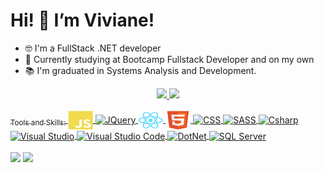# Hi! 👋 I’m Viviane!  

- 🤓 I'm a FullStack .NET developer
- 🚀 Currently studying at Bootcamp Fullstack Developer and on my own
- 📚 I'm graduated in Systems Analysis and Development.

<div align="center">
  <a href="https://github.com/VivianeAntonio">
  <img height="170em" src="https://github-readme-stats.vercel.app/api?username=VivianeAntonio&show_icons=true&theme=react&include_all_commits=true&count_private=true"/>
  <a href="https://github.com/VivianeAntonio">
  <img height="170em" src="https://github-readme-stats.vercel.app/api/top-langs/?username=VivianeAntonio&layout=compact&langs_count=7&theme=react"/>
</div>

  <div style="display: center"><br>
    <sub>Tools and Skills: </sub> 
  <img align="center" title="Javascript" alt="Javascript" height="30" width="40" src="https://raw.githubusercontent.com/devicons/devicon/master/icons/javascript/javascript-plain.svg">
  <img align="center" title="JQuery" alt="JQuery" height="30" width="40" src="https://cdn.jsdelivr.net/gh/devicons/devicon/icons/jquery/jquery-original.svg"> 
  <img align="center" title="React" alt="React" height="30" width="40" src="https://raw.githubusercontent.com/devicons/devicon/master/icons/react/react-original.svg">
  <img align="center" title="HTML5" alt="HTML" height="30" width="40" src="https://raw.githubusercontent.com/devicons/devicon/master/icons/html5/html5-original.svg">
  <img align="center" title="CSS3" alt="CSS" height="30" width="40" src="https://cdn.jsdelivr.net/gh/devicons/devicon/icons/css3/css3-original.svg">
   <img align="center" title="SASS" alt="SASS" height="30" width="40" src="https://cdn.jsdelivr.net/gh/devicons/devicon/icons/sass/sass-original.svg">
  <img align="center" title="Csharp" alt="Csharp" height="30" width="40" src="https://cdn.jsdelivr.net/gh/devicons/devicon/icons/csharp/csharp-plain.svg">
  <img align="center" title="Visual Studio" alt="Visual Studio" height="30" width="40" src="https://cdn.jsdelivr.net/gh/devicons/devicon/icons/visualstudio/visualstudio-plain.svg">
  <img align="center" title="Visual Studio Code" alt="Visual Studio Code" height="30" width="40" src="https://cdn.jsdelivr.net/gh/devicons/devicon/icons/vscode/vscode-original.svg"> 
  <img align="center" title=".NET" alt="DotNet" height="30" width="40" src="https://cdn.jsdelivr.net/gh/devicons/devicon/icons/dot-net/dot-net-original.svg"> 
  <img align="center" title="SQL Server" alt="SQL Server" height="30" width="40" src="https://cdn.jsdelivr.net/gh/devicons/devicon/icons/microsoftsqlserver/microsoftsqlserver-plain.svg"> 
</div>
  <br>
<div> 
  <a href = "mailto:asilvaviviane@gmail.com"><img src="https://img.shields.io/badge/Gmail-D14836?style=for-the-badge&logo=gmail&logoColor=white" target="_blank"></a>
  <a href="https://www.linkedin.com/in/vivianeantoniodasilva/" target="_blank"><img src="https://img.shields.io/badge/LinkedIn-0077B5?style=for-the-badge&logo=linkedin&logoColor=white" target="_blank"></a> 
 
